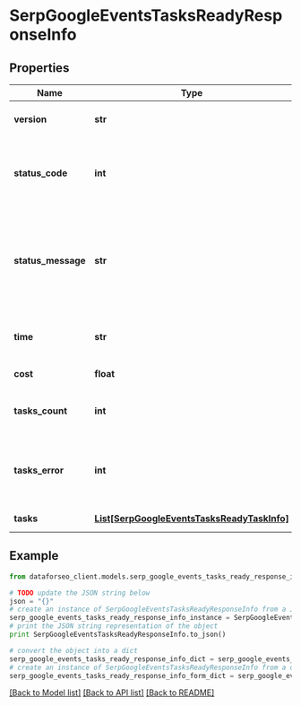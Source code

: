 # SerpGoogleEventsTasksReadyResponseInfo


## Properties

Name | Type | Description | Notes
------------ | ------------- | ------------- | -------------
**version** | **str** | the current version of the API | [optional] 
**status_code** | **int** | general status code you can find the full list of the response codes here | [optional] 
**status_message** | **str** | general informational message you can find the full list of general informational messages here | [optional] 
**time** | **str** | total execution time, seconds | [optional] 
**cost** | **float** | total tasks cost, USD | [optional] 
**tasks_count** | **int** | the number of tasks in the tasks array | [optional] 
**tasks_error** | **int** | the number of tasks in the tasks array returned with an error | [optional] 
**tasks** | [**List[SerpGoogleEventsTasksReadyTaskInfo]**](SerpGoogleEventsTasksReadyTaskInfo.md) | array of tasks | [optional] 

## Example

```python
from dataforseo_client.models.serp_google_events_tasks_ready_response_info import SerpGoogleEventsTasksReadyResponseInfo

# TODO update the JSON string below
json = "{}"
# create an instance of SerpGoogleEventsTasksReadyResponseInfo from a JSON string
serp_google_events_tasks_ready_response_info_instance = SerpGoogleEventsTasksReadyResponseInfo.from_json(json)
# print the JSON string representation of the object
print SerpGoogleEventsTasksReadyResponseInfo.to_json()

# convert the object into a dict
serp_google_events_tasks_ready_response_info_dict = serp_google_events_tasks_ready_response_info_instance.to_dict()
# create an instance of SerpGoogleEventsTasksReadyResponseInfo from a dict
serp_google_events_tasks_ready_response_info_form_dict = serp_google_events_tasks_ready_response_info.from_dict(serp_google_events_tasks_ready_response_info_dict)
```
[[Back to Model list]](../README.md#documentation-for-models) [[Back to API list]](../README.md#documentation-for-api-endpoints) [[Back to README]](../README.md)


